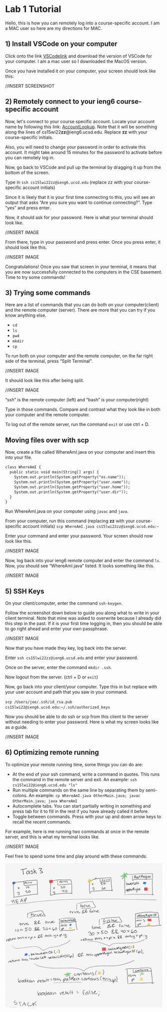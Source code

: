 # Lab 1 Tutorial
Hello, this is how you can remotely log into a course-specific account. I am a MAC user so here are my directions for MAC. 

## 1) Install VSCode on your computer
Click onto the link [VSCodelink](https://code.visualstudio.com/Download) and download the version of VSCode for your computer. I am a mac user so I downloaded the MacOS version.

Once you have installed it on your computer, your screen should look like this:

//INSERT SCREENSHOT



## 2) Remotely connect to your ieng6 course-specific account
Now, let's connect to your course specific account. Locate your account name by following this link: [AccountLookup](https://sdacs.ucsd.edu/~icc/index.php). Note that it will be something along the lines of cs15wi22**zz**@ieng6.ucsd.edu. Replace **zz** with your course-specific initials. 

Also, you will need to change your password in order to activate this account. It might take around 15 minutes for the password to activate before you can remotely log in.

Now, go back to VSCode and pull up the terminal by dragging it up from the bottom of the screen. 

Type in `ssh cs15lwi22zz@ieng6.ucsd.edu` (replace zz with your course-specific account initials)

Since it is likely that it is your first time connecting to this, you will see an output that asks “Are you sure you want to continue connecting?”. Type “yes” and press enter. 

Now, it should ask for your password. Here is what your terminal should look like.

//INSERT IMAGE

From there, type in your password and press enter. Once you press enter, it should look like this.

//INSERT IMAGE


Congratulations! Once you saw that screen in your terminal, it means that you are now successfully connected to the computers in the CSE basement. Time to try some commands!

## 3) Trying some commands
Here are a list of commands that you can do both on your computer(client) and the remote computer (server). There are more that you can try if you know anything else. 
* `cd`
* `ls`
* `pwd`
* `mkdir`
* `cp`

To run both on your computer and the remote computer, on the far right side of the terminal, press “Split Terminal".

//INSERT IMAGE

It should look like this after being split. 

//INSERT IMAGE

“ssh” is the remote computer (left) and “bash” is your computer(right)

Type in those commands. Compare and contrast what they look like in both your computer and the remote computer. 

To log out of the remote server, run the command `exit` or use ctrl + D.

## Moving files over with scp
Now, create a file called WhereAmI.java on your computer and insert this into your file. 
```
class WhereAmI {
  public static void main(String[] args) {
    System.out.println(System.getProperty("os.name"));
    System.out.println(System.getProperty("user.name"));
    System.out.println(System.getProperty("user.home"));
    System.out.println(System.getProperty("user.dir"));
  }
}
```

Run WhereAmI.java on your computer using `javac` and `java`. 

From your computer, run this command (replacing **zz** with your course-specific account initials)
 `scp WhereAmI.java cs15lwi22zz@ieng6.ucsd.edu:~`

 Enter your command and enter your password. Your screen should now look like this.
 
//INSERT IMAGE

Now, log back into your ieng6 remote computer and enter the command `ls`. Now, you should see “WhereAmI.java” listed. It looks something like this. 

//INSERT IMAGE

## 5) SSH Keys
On your client/computer, enter the command `ssh-keygen`. 

Follow the screenshot down below to guide you along what to write in your client terminal. Note that mine was asked to overwrite because I already did this step in the past. If it is your first time logging in, then you should be able to go right ahead and enter your own passphrase. 

//INSERT IMAGE

Now that you have made they key, log back into the server. 

Enter `ssh cs15lwi22zz@ieng6.ucsd.edu` and enter your password.

Once on the server, enter the command `mkdir .ssh`.


Now logout from the server. (ctrl + D or `exit`)

Now, go back into your client/your computer. Type this in but replace with your user account and path that you saw in your command. 

`scp /Users/joe/.ssh/id_rsa.pub cs15lwi22@ieng6.ucsd.edu:~/.ssh/authorized_keys`

Now you should be able to do ssh or scp from this client to the server without needing to enter your password. Here is what my screen looks like as a guide.

//INSERT IMAGE

## 6) Optimizing remote running
To optimize your remote running time, some things you can do are:

* At the end of your ssh command, write a command in quotes. This runs the command in the remote server and exit. An example: `ssh cs15lwi22@ieng6.ucsd.edu "ls"`
* Run multiple commands on the same line by separating them by semi-colons. An example: `cp WhereAmI.java OtherMain.java; javac OtherMain.java; java WhereAmI`
* Autocomplete tabs. You can start partially writing in something and press tab for it to fill in the rest if you have already called it before. 
* Toggle between commands. Press with your up and down arrow keys to recall the recent commands. 

For example, here is me running two commands at once in the remote server, and this is what my terminal looks like. 

//INSERT IMAGE

Feel free to spend some time and play around with these commands. 


![Image](task3-diagram.png)